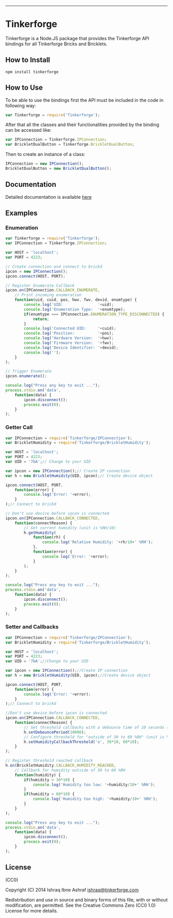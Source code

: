 <hr />

# Tinkerforge

Tinkerforge is a Node.JS package that provides the
Tinkerforge API bindings for all Tinkerforge Bricks
and Bricklets.

## How to Install

```
npm install tinkerforge
```

## How to Use

To be able to use the bindings first the API must be
included in the code in following way:

```js
var Tinkerforge = require('Tinkerforge');
```

After that all the classes and their functionalities
provided by the binding can be accessed like:

```js
var IPConnection = Tinkerforge.IPConnection;
var BrickletDualButton = Tinkerforge.BrickletDualButton;
```

Then to create an instance of a class:

```js
IPConnection = new IPConnection();
BrickletDualButton = new BrickletDualButton();
```

## Documentation

Detailed documentation is available [here](http://www.tinkerforge.com)

## Examples

### Enumeration
```js
var Tinkerforge = require('Tinkerforge');
var IPConnection = Tinkerforge.IPConnection;

var HOST = 'localhost';
var PORT = 4223;

// Create connection and connect to brickd
ipcon = new IPConnection();
ipcon.connect(HOST, PORT);

// Register Enumerate Callback
ipcon.on(IPConnection.CALLBACK_ENUMERATE,
    // Print incoming enumeration
    function(uid, cuid, pos, hwv, fwv, devid, enumtype) {
        console.log('UID:               '+uid);
        console.log('Enumeration Type:  '+enumtype);
        if(enumtype === IPConnection.ENUMERATION_TYPE_DISCONNECTED) {
            return;
        }
        console.log('Connected UID:     '+cuid);
        console.log('Position:          '+pos);
        console.log('Hardware Version:  '+hwv);
        console.log('Firmware Version:  '+fwv);
        console.log('Device Identifier: '+devid);
        console.log('');
    }
);

// Trigger Enumerate
ipcon.enumerate();

console.log("Press any key to exit ...");
process.stdin.on('data',
    function(data) {
        ipcon.disconnect();
        process.exit(0);
    }
);
```
### Getter Call
```js
var IPConnection = require('Tinkerforge/IPConnection');
var BrickletHumidity = require('Tinkerforge/BrickletHumidity');

var HOST = 'localhost';
var PORT = 4223;
var UID = '7bA';// Change to your UID

var ipcon = new IPConnection();// Create IP connection
var h = new BrickletHumidity(UID, ipcon);// Create device object

ipcon.connect(HOST, PORT,
    function(error) {
        console.log('Error: '+error);        
    }
);// Connect to brickd

// Don't use device before ipcon is connected
ipcon.on(IPConnection.CALLBACK_CONNECTED,
    function(connectReason) {
        // Get current humidity (unit is %RH/10)
        h.getHumidity(
            function(rh) {
                console.log('Relative Humidity: '+rh/10+' %RH');
            },
            function(error) {
                console.log('Error: '+error);
            }
        );
    }
);

console.log("Press any key to exit ...");
process.stdin.on('data',
    function(data) {
        ipcon.disconnect();
        process.exit(0);
    }
);

```
### Setter and Callbacks
```js
var IPConnection = require('Tinkerforge/IPConnection');
var BrickletHumidity = require('Tinkerforge/BrickletHumidity');

var HOST = 'localhost';
var PORT = 4223;
var UID = '7bA';//Change to your UID

var ipcon = new IPConnection();//Create IP connection
var h = new BrickletHumidity(UID, ipcon);//Create device object

ipcon.connect(HOST, PORT,
    function(error) {
        console.log('Error: '+error);        
    }
);// Connect to brickd

//Don't use device before ipcon is connected
ipcon.on(IPConnection.CALLBACK_CONNECTED,
    function(connectReason) {
        // Set threshold callbacks with a debounce time of 10 seconds (10000ms)
        h.setDebouncePeriod(10000); 
        // Configure threshold for "outside of 30 to 60 %RH" (unit is %RH/10)
        h.setHumidityCallbackThreshold('o', 30*10, 60*10);    
    }
);

// Register threshold reached callback
h.on(BrickletHumidity.CALLBACK_HUMIDITY_REACHED,
    // Callback for humidity outside of 30 to 60 %RH
    function(humidity) {
        if(humidity < 30*10) {
            console.log('Humidity too low: '+humidity/10+' %RH');
        }
        if(humidity > 60*10) {
            console.log('Humidity too high: '+humidity/10+' %RH');
        }
    }
);

console.log("Press any key to exit ...");
process.stdin.on('data',
    function(data) {
        ipcon.disconnect();
        process.exit(0);
    }
);

```
## License

(CC0)

Copyright (C) 2014 Ishraq Ibne Ashraf <ishraq@tinkerforge.com>

Redistribution and use in source and binary forms of this file,
with or without modification, are permitted. See the Creative
Commons Zero (CC0 1.0) License for more details.

